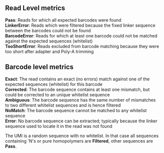## Read Level metrics
**Pass**: Reads for which all expected barcodes were found \
**LinkerError**: Reads which were filtered because the fixed linker sequence between the barcodes could not be found \
**BarcodeError**: Reads for which at least one barcode could not be matched against the expected sequences (whitelist) \
**TooShortError**: Reads excluded from barcode matching because they were too short after adapter and Poly-A trimming

## Barcode level  metrics
**Exact**: The read contains an exact (no errors) match against one of the expected sequences (whitelist) for this barcode \
**Corrected**: The barcode sequence contains at least one mismatch, but could be corrected to an unique whitelist sequence \
**Ambiguous**: The barcode sequence has the same number of mismatches to two different whitelist sequences and is hence filtered \
**NoMatch**: The barcode sequence cannot be matched to any whitelist sequence \
**Error**: No barcode sequence can be extracted; typically because the linker sequence used to locate it in the read was not found 

The UMI is a random sequence with no whitelist. In that case all sequences containing 'N's or pure homopolymers are **Filtered**, other sequences are **Pass**.
